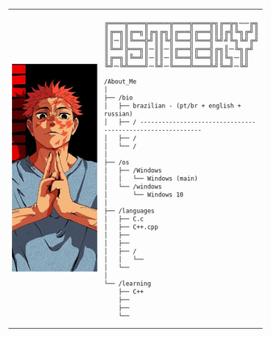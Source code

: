 <table>
  <tr>
    <td style="width: 50%;">
       <img src="https://github.com/asteeky/asteeky/blob/main/image.jpg" alt="Asuka" style="width: 200%; border: none;"/>
    </td>
    <td style="width: 50%; vertical-align: top;">
      <p style="font-family: monospace; font-size: 16px;">
       
 
╔═══╦═══╦════╦═══╦═══╦╗╔═╦╗──╔╗
║╔═╗║╔═╗║╔╗╔╗║╔══╣╔══╣║║╔╣╚╗╔╝║
║║─║║╚══╬╝║║╚╣╚══╣╚══╣╚╝╝╚╗╚╝╔╝
║╚═╝╠══╗║─║║─║╔══╣╔══╣╔╗║─╚╗╔╝
║╔═╗║╚═╝║─║║─║╚══╣╚══╣║║╚╗─║║
╚╝─╚╩═══╝─╚╝─╚═══╩═══╩╝╚═╝─╚╝


</p>

    /About_Me
    │
    ├── /bio
    │   ├── brazilian - (pt/br + english + russian)
    │   ├── / -----------------------------------------------------------
    │   ├── /
    │   └── /
    │
    ├── /os
    │   ├── /Windows
    │   │   └── Windows (main)
    │   └── /windows
    │       └── Windows 10
    │
    ├── /languages
    │   ├── C.c
    │   ├── C++.cpp
    │   ├── 
    │   ├── 
    │   ├── /
    │   │   └── 
    │   └── 
    │
    └── /learning
        ├── C++
        ├── 
        ├── 
        └── 
        
  </tr>
</table>
